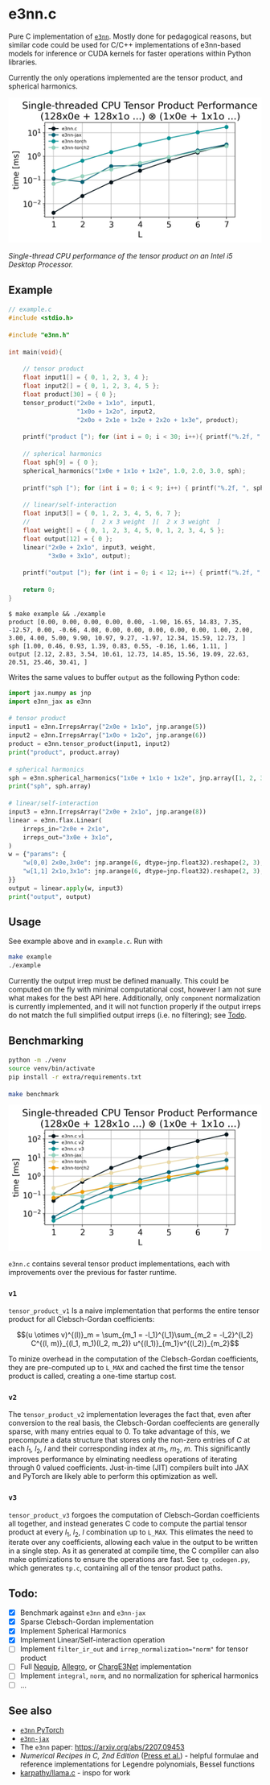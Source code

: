 # e3nn.c

Pure C implementation of [`e3nn`](https://e3nn.org/). Mostly done for pedagogical reasons, but similar code could be used for C/C++ implementations of e3nn-based models for inference or CUDA kernels for faster operations within Python libraries.

Currently the only operations implemented are the tensor product, and spherical harmonics. 

![](extra/benchmark.png)

*Single-thread CPU performance of the tensor product on an Intel i5 Desktop Processor.*

## Example

```c
// example.c
#include <stdio.h>

#include "e3nn.h"

int main(void){

    // tensor product
    float input1[] = { 0, 1, 2, 3, 4 };
    float input2[] = { 0, 1, 2, 3, 4, 5 };
    float product[30] = { 0 };
    tensor_product("2x0e + 1x1o", input1, 
                   "1x0o + 1x2o", input2, 
                   "2x0o + 2x1e + 1x2e + 2x2o + 1x3e", product);

    printf("product ["); for (int i = 0; i < 30; i++){ printf("%.2f, ", product[i]); } printf("]\n");

    // spherical harmonics
    float sph[9] = { 0 };
    spherical_harmonics("1x0e + 1x1o + 1x2e", 1.0, 2.0, 3.0, sph);

    printf("sph ["); for (int i = 0; i < 9; i++) { printf("%.2f, ", sph[i]); } printf("]\n");

    // linear/self-interaction
    float input3[] = { 0, 1, 2, 3, 4, 5, 6, 7 };
    //                 [  2 x 3 weight  ][  2 x 3 weight  ]
    float weight[] = { 0, 1, 2, 3, 4, 5, 0, 1, 2, 3, 4, 5 };
    float output[12] = { 0 };
    linear("2x0e + 2x1o", input3, weight,
           "3x0e + 3x1o", output);

    printf("output ["); for (int i = 0; i < 12; i++) { printf("%.2f, ", output[i]); } printf("]\n");
    
    return 0;
}
```

```shell
$ make example && ./example
product [0.00, 0.00, 0.00, 0.00, 0.00, -1.90, 16.65, 14.83, 7.35, -12.57, 0.00, -0.66, 4.08, 0.00, 0.00, 0.00, 0.00, 0.00, 1.00, 2.00, 3.00, 4.00, 5.00, 9.90, 10.97, 9.27, -1.97, 12.34, 15.59, 12.73, ]
sph [1.00, 0.46, 0.93, 1.39, 0.83, 0.55, -0.16, 1.66, 1.11, ]
output [2.12, 2.83, 3.54, 10.61, 12.73, 14.85, 15.56, 19.09, 22.63, 20.51, 25.46, 30.41, ]
```

Writes the same values to buffer `output` as the following Python code:

```python
import jax.numpy as jnp
import e3nn_jax as e3nn

# tensor product
input1 = e3nn.IrrepsArray("2x0e + 1x1o", jnp.arange(5))
input2 = e3nn.IrrepsArray("1x0o + 1x2o", jnp.arange(6))
product = e3nn.tensor_product(input1, input2)
print("product", product.array)

# spherical harmonics
sph = e3nn.spherical_harmonics("1x0e + 1x1o + 1x2e", jnp.array([1, 2, 3]), normalize=True, normalization="component")
print("sph", sph.array)

# linear/self-interaction
input3 = e3nn.IrrepsArray("2x0e + 2x1o", jnp.arange(8))
linear = e3nn.flax.Linear(
    irreps_in="2x0e + 2x1o",
    irreps_out="3x0e + 3x1o",
)
w = {"params": {
    "w[0,0] 2x0e,3x0e": jnp.arange(6, dtype=jnp.float32).reshape(2, 3),
    "w[1,1] 2x1o,3x1o": jnp.arange(6, dtype=jnp.float32).reshape(2, 3),
}}
output = linear.apply(w, input3)
print("output", output)
```

## Usage

See example above and in `example.c`. Run with

```bash
make example
./example
```

Currently the output irrep must be defined manually. This could be computed on the fly with minimal computational cost, however I am not sure what makes for the best API here. Additionally, only `component` normalization is currently implemented, and it will not function properly if the output irreps do not match the full simplified output irreps (i.e. no filtering); see [Todo](#todo).

## Benchmarking

```bash
python -m ./venv
source venv/bin/activate
pip install -r extra/requirements.txt

make benchmark
```

![](extra/benchmark_versions.png)

`e3nn.c` contains several tensor product implementations, each with improvements over the previous for faster runtime.

### `v1`

`tensor_product_v1` Is a naive implementation that performs the entire tensor product for all Clebsch-Gordan coefficients:

```math
(u \otimes v)^{(l)}_m = \sum_{m_1 = -l_1}^{l_1}\sum_{m_2 = -l_2}^{l_2} C^{(l, m)}_{(l_1, m_1)(l_2, m_2)} u^{(l_1)}_{m_1}v^{(l_2)}_{m_2}
```

To minize overhead in the computation of the Clebsch-Gordan coefficients, they are pre-computed up to `L_MAX` and cached the first time the tensor product is called, creating a one-time startup cost.

### `v2`

The `tensor_product_v2` implementation leverages the fact that, even after conversion to the real basis, the Clebsch-Gordan coeffecients are generally sparse, with many entries equal to 0. To take advantage of this, we precompute a data structure that stores only the non-zero entries of $C$ at each $l_1$, $l_2$, $l$ and their corresponding index at $m_1$, $m_2$, $m$. This significantly improves performance by elminating needless operations of iterating through 0 valued coefficients. Just-in-time (JIT) compilers built into JAX and PyTorch are likely able to perform this optimization as well.

### `v3`

`tensor_product_v3` forgoes the computation of Clebsch-Gordan coefficients all together, and instead generates C code to compute the partial tensor product at every $l_1$, $l_2$, $l$ combination up to `L_MAX`. This elimates the need to iterate over any coefficients, allowing each value in the output to be written in a single step. As it as generated at compile time, the C compliler can also make optimizations to ensure the operations are fast. See `tp_codegen.py`, which generates `tp.c`, containing all of the tensor product paths.

## Todo:

 - [X] Benchmark against `e3nn` and `e3nn-jax`
 - [X] Sparse Clebsch-Gordan implementation
 - [X] Implement Spherical Harmonics
 - [X] Implement Linear/Self-interaction operation
 - [ ] Implement `filter_ir_out` and `irrep_normalization="norm"` for tensor product
 - [ ] Full [Nequip](https://arxiv.org/abs/2101.03164), [Allegro](https://arxiv.org/abs/2204.05249), or [ChargE3Net](https://arxiv.org/abs/2312.05388) implementation
 - [ ] Implement `integral`, `norm`, and no normalization for spherical harmonics
 - [ ] ...

## See also

 * [`e3nn` PyTorch](https://github.com/e3nn/e3nn)
 * [`e3nn-jax`](https://github.com/e3nn/e3nn-jax)
 * The `e3nn` paper: https://arxiv.org/abs/2207.09453
 * *Numerical Recipes in C, 2nd Edition* ([Press et al.](http://s3.amazonaws.com/nrbook.com/book_C210.html)) - helpful formulae and reference implementations for Legendre polynomials, Bessel functions
 * [karpathy/llama.c](https://github.com/karpathy/llama2.c) - inspo for work
